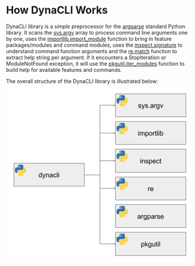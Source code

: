 # How DynaCLI Works

DynaCLI library is a _simple_ preprocessor for the [argparse](https://docs.python.org/3/library/argparse.html) standard Python library. It scans the [sys.argv](https://docs.python.org/3/library/sys.html) array to process command line arguments one by one, uses the [importlib.import_module](https://docs.python.org/3/library/importlib.html#importlib.import_module) function to bring in feature packages/modules and command modules, uses the [inspect.signature](https://docs.python.org/3/library/inspect.html#inspect.signature) to understand command function arguments and the [re.match](https://docs.python.org/3/library/re.html#re.match) function to extract help string per argument. If it encounters a StopIteration or ModuleNotFound exception, it will use the [pkgutil.iter_modules](https://docs.python.org/3/library/pkgutil.html) function to build help for available features and commands.

The overall structure of the DynaCLI library is illustrated below:

[![DynaCLI Structure](../img/dynacli_structure.png)](../img/dynacli_structure.png)
